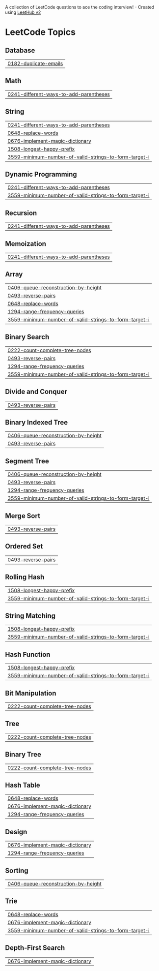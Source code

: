 A collection of LeetCode questions to ace the coding interview! - Created using [LeetHub v2](https://github.com/arunbhardwaj/LeetHub-2.0)
<!---LeetCode Topics Start-->
# LeetCode Topics
## Database
|  |
| ------- |
| [0182-duplicate-emails](https://github.com/rkdabas/Daily-challenge-/tree/master/0182-duplicate-emails) |
## Math
|  |
| ------- |
| [0241-different-ways-to-add-parentheses](https://github.com/rkdabas/Daily-challenge-/tree/master/0241-different-ways-to-add-parentheses) |
## String
|  |
| ------- |
| [0241-different-ways-to-add-parentheses](https://github.com/rkdabas/Daily-challenge-/tree/master/0241-different-ways-to-add-parentheses) |
| [0648-replace-words](https://github.com/rkdabas/Daily-challenge-/tree/master/0648-replace-words) |
| [0676-implement-magic-dictionary](https://github.com/rkdabas/Daily-challenge-/tree/master/0676-implement-magic-dictionary) |
| [1508-longest-happy-prefix](https://github.com/rkdabas/Daily-challenge-/tree/master/1508-longest-happy-prefix) |
| [3559-minimum-number-of-valid-strings-to-form-target-i](https://github.com/rkdabas/Daily-challenge-/tree/master/3559-minimum-number-of-valid-strings-to-form-target-i) |
## Dynamic Programming
|  |
| ------- |
| [0241-different-ways-to-add-parentheses](https://github.com/rkdabas/Daily-challenge-/tree/master/0241-different-ways-to-add-parentheses) |
| [3559-minimum-number-of-valid-strings-to-form-target-i](https://github.com/rkdabas/Daily-challenge-/tree/master/3559-minimum-number-of-valid-strings-to-form-target-i) |
## Recursion
|  |
| ------- |
| [0241-different-ways-to-add-parentheses](https://github.com/rkdabas/Daily-challenge-/tree/master/0241-different-ways-to-add-parentheses) |
## Memoization
|  |
| ------- |
| [0241-different-ways-to-add-parentheses](https://github.com/rkdabas/Daily-challenge-/tree/master/0241-different-ways-to-add-parentheses) |
## Array
|  |
| ------- |
| [0406-queue-reconstruction-by-height](https://github.com/rkdabas/Daily-challenge-/tree/master/0406-queue-reconstruction-by-height) |
| [0493-reverse-pairs](https://github.com/rkdabas/Daily-challenge-/tree/master/0493-reverse-pairs) |
| [0648-replace-words](https://github.com/rkdabas/Daily-challenge-/tree/master/0648-replace-words) |
| [1294-range-frequency-queries](https://github.com/rkdabas/Daily-challenge-/tree/master/1294-range-frequency-queries) |
| [3559-minimum-number-of-valid-strings-to-form-target-i](https://github.com/rkdabas/Daily-challenge-/tree/master/3559-minimum-number-of-valid-strings-to-form-target-i) |
## Binary Search
|  |
| ------- |
| [0222-count-complete-tree-nodes](https://github.com/rkdabas/Daily-challenge-/tree/master/0222-count-complete-tree-nodes) |
| [0493-reverse-pairs](https://github.com/rkdabas/Daily-challenge-/tree/master/0493-reverse-pairs) |
| [1294-range-frequency-queries](https://github.com/rkdabas/Daily-challenge-/tree/master/1294-range-frequency-queries) |
| [3559-minimum-number-of-valid-strings-to-form-target-i](https://github.com/rkdabas/Daily-challenge-/tree/master/3559-minimum-number-of-valid-strings-to-form-target-i) |
## Divide and Conquer
|  |
| ------- |
| [0493-reverse-pairs](https://github.com/rkdabas/Daily-challenge-/tree/master/0493-reverse-pairs) |
## Binary Indexed Tree
|  |
| ------- |
| [0406-queue-reconstruction-by-height](https://github.com/rkdabas/Daily-challenge-/tree/master/0406-queue-reconstruction-by-height) |
| [0493-reverse-pairs](https://github.com/rkdabas/Daily-challenge-/tree/master/0493-reverse-pairs) |
## Segment Tree
|  |
| ------- |
| [0406-queue-reconstruction-by-height](https://github.com/rkdabas/Daily-challenge-/tree/master/0406-queue-reconstruction-by-height) |
| [0493-reverse-pairs](https://github.com/rkdabas/Daily-challenge-/tree/master/0493-reverse-pairs) |
| [1294-range-frequency-queries](https://github.com/rkdabas/Daily-challenge-/tree/master/1294-range-frequency-queries) |
| [3559-minimum-number-of-valid-strings-to-form-target-i](https://github.com/rkdabas/Daily-challenge-/tree/master/3559-minimum-number-of-valid-strings-to-form-target-i) |
## Merge Sort
|  |
| ------- |
| [0493-reverse-pairs](https://github.com/rkdabas/Daily-challenge-/tree/master/0493-reverse-pairs) |
## Ordered Set
|  |
| ------- |
| [0493-reverse-pairs](https://github.com/rkdabas/Daily-challenge-/tree/master/0493-reverse-pairs) |
## Rolling Hash
|  |
| ------- |
| [1508-longest-happy-prefix](https://github.com/rkdabas/Daily-challenge-/tree/master/1508-longest-happy-prefix) |
| [3559-minimum-number-of-valid-strings-to-form-target-i](https://github.com/rkdabas/Daily-challenge-/tree/master/3559-minimum-number-of-valid-strings-to-form-target-i) |
## String Matching
|  |
| ------- |
| [1508-longest-happy-prefix](https://github.com/rkdabas/Daily-challenge-/tree/master/1508-longest-happy-prefix) |
| [3559-minimum-number-of-valid-strings-to-form-target-i](https://github.com/rkdabas/Daily-challenge-/tree/master/3559-minimum-number-of-valid-strings-to-form-target-i) |
## Hash Function
|  |
| ------- |
| [1508-longest-happy-prefix](https://github.com/rkdabas/Daily-challenge-/tree/master/1508-longest-happy-prefix) |
| [3559-minimum-number-of-valid-strings-to-form-target-i](https://github.com/rkdabas/Daily-challenge-/tree/master/3559-minimum-number-of-valid-strings-to-form-target-i) |
## Bit Manipulation
|  |
| ------- |
| [0222-count-complete-tree-nodes](https://github.com/rkdabas/Daily-challenge-/tree/master/0222-count-complete-tree-nodes) |
## Tree
|  |
| ------- |
| [0222-count-complete-tree-nodes](https://github.com/rkdabas/Daily-challenge-/tree/master/0222-count-complete-tree-nodes) |
## Binary Tree
|  |
| ------- |
| [0222-count-complete-tree-nodes](https://github.com/rkdabas/Daily-challenge-/tree/master/0222-count-complete-tree-nodes) |
## Hash Table
|  |
| ------- |
| [0648-replace-words](https://github.com/rkdabas/Daily-challenge-/tree/master/0648-replace-words) |
| [0676-implement-magic-dictionary](https://github.com/rkdabas/Daily-challenge-/tree/master/0676-implement-magic-dictionary) |
| [1294-range-frequency-queries](https://github.com/rkdabas/Daily-challenge-/tree/master/1294-range-frequency-queries) |
## Design
|  |
| ------- |
| [0676-implement-magic-dictionary](https://github.com/rkdabas/Daily-challenge-/tree/master/0676-implement-magic-dictionary) |
| [1294-range-frequency-queries](https://github.com/rkdabas/Daily-challenge-/tree/master/1294-range-frequency-queries) |
## Sorting
|  |
| ------- |
| [0406-queue-reconstruction-by-height](https://github.com/rkdabas/Daily-challenge-/tree/master/0406-queue-reconstruction-by-height) |
## Trie
|  |
| ------- |
| [0648-replace-words](https://github.com/rkdabas/Daily-challenge-/tree/master/0648-replace-words) |
| [0676-implement-magic-dictionary](https://github.com/rkdabas/Daily-challenge-/tree/master/0676-implement-magic-dictionary) |
| [3559-minimum-number-of-valid-strings-to-form-target-i](https://github.com/rkdabas/Daily-challenge-/tree/master/3559-minimum-number-of-valid-strings-to-form-target-i) |
## Depth-First Search
|  |
| ------- |
| [0676-implement-magic-dictionary](https://github.com/rkdabas/Daily-challenge-/tree/master/0676-implement-magic-dictionary) |
<!---LeetCode Topics End-->
